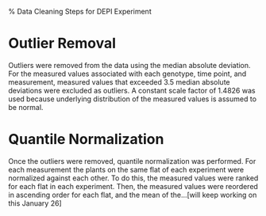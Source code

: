 % Data Cleaning Steps for DEPI Experiment

# Outlier Removal

Outliers were removed from the data using the median absolute deviation. For the measured values associated with each genotype, time point, and measurement, measured values that exceeded 3.5 median absolute deviations were excluded as outliers. A constant scale factor of 1.4826 was used because underlying distribution of the measured values is assumed to be normal.

# Quantile Normalization

Once the outliers were removed, quantile normalization was performed. For each measurement the plants on the same flat of each experiment were normalized against each other. To do this, the measured values were ranked for each flat in each experiment. Then, the measured values were reordered in ascending order for each flat, and the mean of the...[will keep working on this January 26] 

